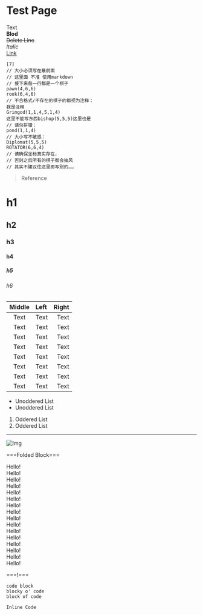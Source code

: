# Test Page

Text  
**Blod**  
~~Delete Line~~  
*Italic*  
[Link](../Menu/Main.html)  

```goochess
[7]
// 大小必须写在最前面
// 这里面 不准 使用markdown
// 接下来每一行都是一个棋子
pawn(4,6,6)
rook(6,4,6)
// 不合格式/不存在的棋子的都视为注释：
我是注释
Grimgod(1,1,4,5,1,4)
这里不能写东西bishop(5,5,5)这里也是
// 请勿拼错：
pond(1,1,4)
// 大小写不敏感：
Diplomat(5,5,5)
ROTATOR(6,6,4)
// 请确保坐标真实存在，
// 否则之后所有的棋子都会抽风
// 其实不建议往这里面写别的……
```

> Reference

# h1
## h2
### h3
#### h4
##### h5
###### h6

|Middle|Left|Right|
|:-:|:-|-:|
|Text|Text|Text|
|Text|Text|Text|
|Text|Text|Text|
|Text|Text|Text|
|Text|Text|Text|
|Text|Text|Text|
|Text|Text|Text|
|Text|Text|Text|

* Unoddered List
* Unoddered List

1. Oddered List
2. Oddered List

---

![Img](../../Icon/GooChess@16x.png)

===Folded Block===

Hello!  
Hello!  
Hello!  
Hello!  
Hello!  
Hello!  
Hello!  
Hello!  
Hello!  
Hello!  
Hello!  
Hello!  
Hello!  
Hello!  
Hello!  
Hello!  

===!===


```Code
code block
blocky o' code
block of code
```

`Inline Code`